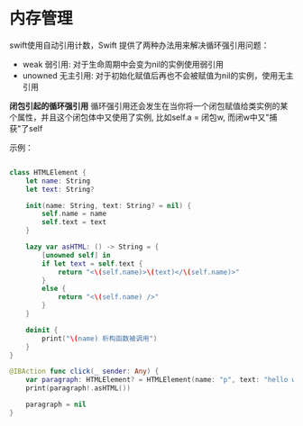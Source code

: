 # 内存管理

swift使用自动引用计数，Swift 提供了两种办法用来解决循环强引用问题：

- weak 弱引用: 对于生命周期中会变为nil的实例使用弱引用
- unowned 无主引用: 对于初始化赋值后再也不会被赋值为nil的实例，使用无主引用

**闭包引起的循环强引用**
循环强引用还会发生在当你将一个闭包赋值给类实例的某个属性，并且这个闭包体中又使用了实例, 比如self.a = 闭包w, 而闭w中又"捕获"了self

示例：

```swift

class HTMLElement {
    let name: String
    let text: String?

    init(name: String, text: String? = nil) {
        self.name = name
        self.text = text
    }

    lazy var asHTML: () -> String = {
        [unowned self] in
        if let text = self.text {
            return "<\(self.name)>\(text)</\(self.name)>"
        }
        else {
            return "<\(self.name) />"
        }
    }

    deinit {
        print("\(name) 析构函数被调用")
    }
}

@IBAction func click(_ sender: Any) {
    var paragraph: HTMLElement? = HTMLElement(name: "p", text: "hello world!")
    print(paragraph!.asHTML())

    paragraph = nil
}
```